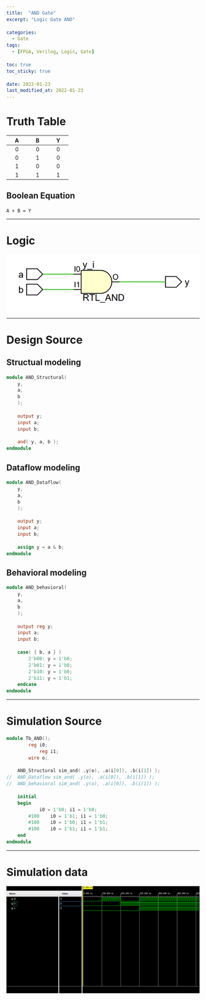 ```yaml
---
title:  "AND Gate"
excerpt: "Logic Gate AND"

categories:
  - Gate
tags:
  - [FPGA, Verilog, Logic, Gate]

toc: true
toc_sticky: true
 
date: 2022-01-23
last_modified_at: 2022-01-23
---
```


# Truth Table

| &nbsp; &nbsp; A &nbsp; &nbsp; | &nbsp; &nbsp; B &nbsp; &nbsp; | &nbsp; &nbsp; Y &nbsp; &nbsp; |
|:---:|:---:|:---:|
|  0  |  0  |  0  |
|  0  |  1  |  0  |
|  1  |  0  |  0  |
|  1  |  1  |  1  |

## Boolean Equation

	A × B = Y

---

# Logic

![AND](/images/2022-01-23-AND_GATE/gate.png)

---

# Design Source

## Structual modeling

```verilog
module AND_Structural(
	y,
	a,
	b
	);
     
	output y;
	input a;
	input b;

	and( y, a, b );
endmodule
```

## Dataflow modeling

```verilog
module AND_Dataflow(
	y,
	a,
	b
	);
     
	output y;
	input a;
	input b;

	assign y = a & b;
endmodule
```

## Behavioral modeling

```verilog
module AND_behavioral(
	y,
	a,
	b
	);
     
	output reg y;
	input a;
	input b;

	case( { b, a } )
		2'b00: y = 1'b0;
		2'b01: y = 1'b0;
		2'b10: y = 1'b0;
		2'b11: y = 1'b1;
	endcase
endmodule
```
---

# Simulation Source

```verilog
module Tb_AND();
     	reg i0;
        	reg i1;
     	wire o;

	AND_Structural sim_and( .y(o), .a(i[0]), .b(i[1]) );
//	AND_Dataflow sim_and( .y(o), .a(i[0]), .b(i[1]) );
//	AND_behavioral sim_and( .y(o), .a(i[0]), .b(i[1]) );

	initial
	begin
			i0 = 1'b0; i1 = 1'b0;
		#100	i0 = 1'b1; i1 = 1'b0;
		#100 	i0 = 1'b0; i1 = 1'b1;
		#100 	i0 = 1'b1; i1 = 1'b1;
	end
endmodule
```
---

# Simulation data

![Tb_AND](/images/2022-01-23-AND_GATE/tb.png)
